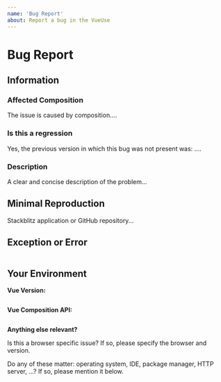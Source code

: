 ```yaml
---
name: 'Bug Report'
about: Report a bug in the VueUse
---
```


# Bug Report

## Information

### Affected Composition

The issue is caused by composition....

### Is this a regression

Yes, the previous version in which this bug was not present was: ....

### Description

A clear and concise description of the problem...

## Minimal Reproduction

Stackblitz application or GitHub repository...

## Exception or Error

```plain

```

## Your Environment

**Vue Version:**

```plain

```

**Vue Composition API:**

```plain

```

**Anything else relevant?**

Is this a browser specific issue? If so, please specify the browser and version.

Do any of these matter: operating system, IDE, package manager, HTTP server, ...? If so, please mention it below.
